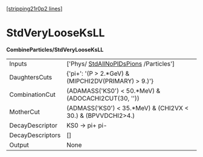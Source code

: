 [[stripping21r0p2 lines]](./stripping21r0p2-index)

# StdVeryLooseKsLL

**CombineParticles/StdVeryLooseKsLL**

|                  |                                                                                 |
|------------------|---------------------------------------------------------------------------------|
| Inputs           | ['Phys/ [StdAllNoPIDsPions](./stripping21r0p2-stdallnopidspions) /Particles'] |
| DaughtersCuts    | {'pi+': '(P \> 2.\*GeV) & (MIPCHI2DV(PRIMARY) \> 9.)'}                          |
| CombinationCut   | (ADAMASS('KS0') \< 50.\*MeV) & (ADOCACHI2CUT(30, ''))                           |
| MotherCut        | (ADMASS('KS0') \< 35.\*MeV) & (CHI2VX \< 30.) & (BPVVDCHI2\>4.)                 |
| DecayDescriptor  | KS0 -\> pi+ pi-                                                                 |
| DecayDescriptors | []                                                                            |
| Output           | None                                                                            |
